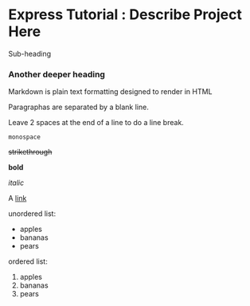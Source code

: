 Express Tutorial : Describe Project Here
=======

Sub-heading

### Another deeper heading

Markdown is plain text formatting designed to render in HTML

Paragraphas are separated by a blank line.

Leave 2 spaces at the end of a line to do a line break.

`monospace`

~~strikethrough~~

**bold**

*italic*

A [link](http://google.com)

unordered list:

  * apples
  * bananas
  * pears

ordered list:

  1. apples
  2. bananas
  3. pears
